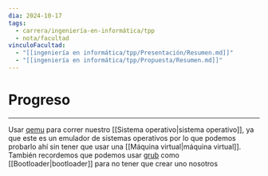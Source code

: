 ```yaml
---
dia: 2024-10-17
tags:
  - carrera/ingeniería-en-informática/tpp
  - nota/facultad
vinculoFacultad:
  - "[[ingeniería en informática/tpp/Presentación/Resumen.md]]"
  - "[[ingeniería en informática/tpp/Propuesta/Resumen.md]]"
---
```

# Progreso
---
Usar [qemu](https://www.qemu.org/docs/master/system/introduction.html) para correr nuestro [[Sistema operativo|sistema operativo]], ya que este es un emulador de sistemas operativos por lo que podemos probarlo ahí sin tener que usar una [[Máquina virtual|máquina virtual]]. También recordemos que podemos usar [grub](https://es.wikipedia.org/wiki/GNU_GRUB) como [[Bootloader|bootloader]] para no tener que crear uno nosotros